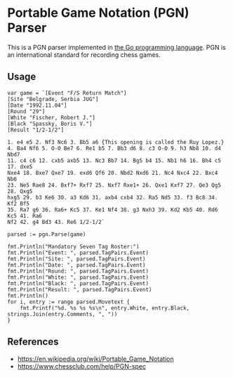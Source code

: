 # Portable Game Notation (PGN) Parser

This is a PGN parser implemented in [the Go programming language](https://golang.org/). PGN is an international standard for recording chess games.

## Usage

```
var game = `[Event "F/S Return Match"]
[Site "Belgrade, Serbia JUG"]
[Date "1992.11.04"]
[Round "29"]
[White "Fischer, Robert J."]
[Black "Spassky, Boris V."]
[Result "1/2-1/2"]

1. e4 e5 2. Nf3 Nc6 3. Bb5 a6 {This opening is called the Ruy Lopez.}
4. Ba4 Nf6 5. O-O Be7 6. Re1 b5 7. Bb3 d6 8. c3 O-O 9. h3 Nb8 10. d4 Nbd7
11. c4 c6 12. cxb5 axb5 13. Nc3 Bb7 14. Bg5 b4 15. Nb1 h6 16. Bh4 c5 17. dxe5
Nxe4 18. Bxe7 Qxe7 19. exd6 Qf6 20. Nbd2 Nxd6 21. Nc4 Nxc4 22. Bxc4 Nb6
23. Ne5 Rae8 24. Bxf7+ Rxf7 25. Nxf7 Rxe1+ 26. Qxe1 Kxf7 27. Qe3 Qg5 28. Qxg5
hxg5 29. b3 Ke6 30. a3 Kd6 31. axb4 cxb4 32. Ra5 Nd5 33. f3 Bc8 34. Kf2 Bf5
35. Ra7 g6 36. Ra6+ Kc5 37. Ke1 Nf4 38. g3 Nxh3 39. Kd2 Kb5 40. Rd6 Kc5 41. Ra6
Nf2 42. g4 Bd3 43. Re6 1/2-1/2`

parsed := pgn.Parse(game)

fmt.Println("Mandatory Seven Tag Roster:")
fmt.Println("Event: ", parsed.TagPairs.Event)
fmt.Println("Site: ", parsed.TagPairs.Event)
fmt.Println("Date: ", parsed.TagPairs.Event)
fmt.Println("Round: ", parsed.TagPairs.Event)
fmt.Println("White: ", parsed.TagPairs.Event)
fmt.Println("Black: ", parsed.TagPairs.Event)
fmt.Println("Result: ", parsed.TagPairs.Event)
fmt.Println()
for i, entry := range parsed.Movetext {
    fmt.Printf("%d. %s %s %s\n", entry.White, entry.Black, strings.Join(entry.Comments, ", "))
}
```

## References

- https://en.wikipedia.org/wiki/Portable_Game_Notation
- https://www.chessclub.com/help/PGN-spec
